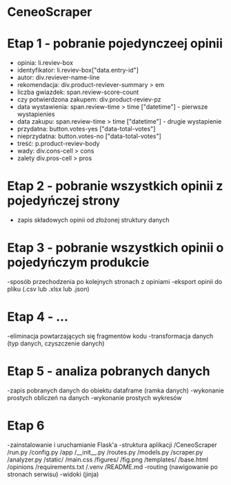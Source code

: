 # CeneoScraper
# Etap 1 - pobranie pojedynczeej opinii 
- opinia: li.reviev-box
- identyfikator: li.reviev-box["data.entry-id"]
- autor: div.reviever-name-line
- rekomendacja: div.product-reviever-summary > em
- liczba gwiazdek: span.review-score-count
- czy potwierdzona zakupem: div.product-reviev-pz
- data wystawienia: span.review-time > time
["datetime"] - pierwsze wystapienies
- data zakupu: span.review-time > time
["datetime"] - drugie wystapienie
- przydatna: button.votes-yes ["data-total-votes"]
- nieprzydatna: button.votes-no ["data-total-votes"]
- treść: p.product-reviev-body
- wady: div.cons-cell > cons
- zalety div.pros-cell > pros
# Etap 2 -  pobranie wszystkich opinii z pojedyńczej strony
- zapis składowych opinii od złożonej struktury danych 
# Etap 3 - pobranie wszystkich opinii o pojedyńczym produkcie
-sposób przechodzenia po kolejnych stronach z opiniami
-eksport opinii do pliku (.csv lub .xlsx lub .json)
# Etap 4 - ...
-eliminacja powtarzających się fragmentów kodu
-transformacja danych (typ danych, czyszczenie danych)
# Etap 5 - analiza pobranych danych
-zapis pobranych danych do obiektu dataframe (ramka danych)
-wykonanie prostych obliczeń na danych
-wykonanie prostych wykresów
# Etap 6
-zainstalowanie i uruchamianie Flask'a
-struktura aplikacji /CeneoScraper /run.py /config.py /app /\_\_init\_\_.py /routes.py /models.py /scraper.py /analyzer.py /static/ /main.css /figures/ /fig.png /templates/ /base.html /opinions /requirements.txt /.venv /README.md
-routing (nawigowanie po stronach serwisu)
-widoki (jinja)
